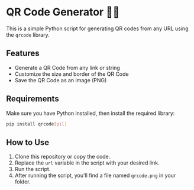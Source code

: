 # QR Code Generator 🧾🔲

This is a simple Python script for generating QR codes from any URL using the `qrcode` library.

## Features
- Generate a QR Code from any link or string
- Customize the size and border of the QR Code
- Save the QR Code as an image (PNG)

## Requirements
Make sure you have Python installed, then install the required library:

```bash
pip install qrcode[pil]
```

## How to Use
1. Clone this repository or copy the code.
2. Replace the `url` variable in the script with your desired link.
3. Run the script.
4. After running the script, you'll find a file named `qrcode.png` in your folder.
